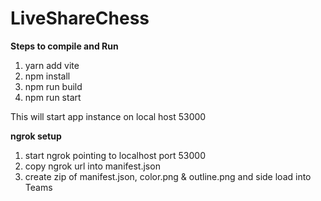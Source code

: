 # LiveShareChess

**Steps to compile and Run**

1. yarn add vite 
2. npm install
3. npm run build
4. npm run start

This will start app instance on local host 53000

**ngrok setup**
1. start ngrok pointing to localhost port 53000
2. copy ngrok url into manifest.json
3. create zip of manifest.json, color.png & outline.png and side load into Teams